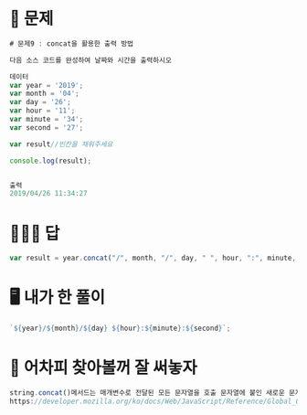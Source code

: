 # 🧾 문제

```javascript
# 문제9 : concat을 활용한 출력 방법

다음 소스 코드를 완성하여 날짜와 시간을 출력하시오

데이터
var year = '2019';
var month = '04';
var day = '26';
var hour = '11';
var minute = '34';
var second = '27';

var result//빈칸을 채워주세요

console.log(result);


출력
2019/04/26 11:34:27

```

# 👨🏻‍🏫 답

```javascript
var result = year.concat("/", month, "/", day, " ", hour, ":", minute, ":", second);
```

# 🖥 내가 한 풀이

```javascript
`${year}/${month}/${day} ${hour}:${minute}:${second}`;
```

# 🎯 어차피 찾아볼꺼 잘 써놓자

```javascript
string.concat()메서드는 매개변수로 전달된 모든 문자열을 호출 문자열에 붙인 새로운 문자열을 반환.
https://developer.mozilla.org/ko/docs/Web/JavaScript/Reference/Global_Objects/String/concat
```
